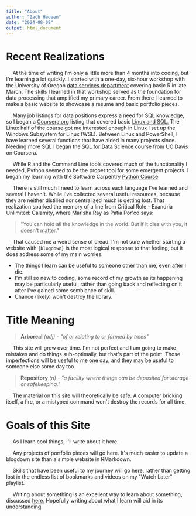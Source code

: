 ```yaml
---
title: "About"
author: "Zach Hedeen"
date: "2024-08-08"
output: html_document
---
```




# Recent Realizations

&emsp; At the time of writing I'm only a little more than 4 months into coding, but I'm learning a lot quickly. I started with a one-day, six-hour workshop with the University of Oregon [data services department](https://dataservices.uoregon.edu/) covering basic R in late March. The skills I learned in that workshop served as the foundation for data processing that amplified my primary career. From there I learned to make a basic website to showcase a resume and basic portfolio pieces.  

&emsp; Many job listings for data positions express a need for SQL knowledge, so I began a [Coursera.org](https://www.coursera.org/) listing that covered basic [Linux and SQL.](https://www.coursera.org/learn/linux-and-sql) The Linux half of the course got me interested enough in Linux I set up the Windows Subsystem for Linux (WSL). Between Linux and PowerShell, I have learned several functions that have aided in many projects since. Needing more SQL I began the [SQL for Data Science](https://www.coursera.org/learn/sql-for-data-science) course from UC Davis on Coursera. 

&emsp; While R and the Command Line tools covered much of the functionality I needed, Python seemed to be the proper tool for some emergent projects. I began my learning with the Software Carpentry [Python Course](https://swcarpentry.github.io/python-novice-inflammation/)

&emsp; There is still much I need to learn across each language I've learned and several I haven't. While I've collected several useful resources, because they are neither distilled nor centralized much is getting lost. That realization sparked the memory of a line from Critical Role - Exandria Unlimited: Calamity, where Marisha Ray as Patia Por'co says: 

> "You can hold all the knowledge in the world. But if it dies with you, it doesn't matter."

&emsp; That caused me a weird sense of dread. I'm not sure whether starting a website with `{blogdown}` is the most logical response to that feeling, but it does address some of my main worries:

- The things I learn can be useful to someone other than me, even after I die.  
- I'm still so new to coding, some record of my growth as its happening may be particularly useful, rather than going back and reflecting on it after I've gained some semblance of skill. 
- Chance (likely) won't destroy the library.


# Title Meaning 

> **Arboreal** *(adj) - "of or relating to or formed by trees"* 

&emsp; This site will grow over time. I'm not perfect and I am going to make mistakes and do things sub-optimally, but that's part of the point. Those imperfections will be useful to me one day, and they may be useful to someone else some day too. 

> **Repository** *(n) - "a facility where things can be deposited for storage or safekeeping."*

&emsp; The material on this site will theoretically be safe. A computer bricking itself, a fire, or a mistyped command won't destroy the records for all time.

# Goals of this Site

&emsp; As I learn cool things, I'll write about it here. 

&emsp; Any projects of portfolio pieces will go here. It's much easier to update a blogdown site than a simple website in RMarkdown. 

&emsp; Skills that have been useful to my journey will go here, rather than getting lost in the endless list of bookmarks and videos on my "Watch Later" playlist. 

&emsp; Writing about something is an excellent way to learn about something, discussed [here.](https://youtu.be/lML0ndFlBuc?si=S61iDQhxRSrsA29n) Hopefully writing about what I learn will aid in its understanding. 


